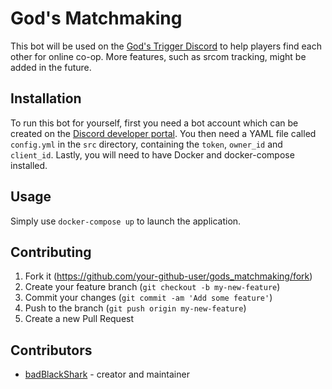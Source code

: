 # God's Matchmaking

This bot will be used on the [God's Trigger Discord](https://discord.gg/QyRZj8G) to help players find each other for online co-op. More features, such as srcom tracking, might be added in the future.

## Installation

To run this bot for yourself, first you need a bot account which can be created on the [Discord developer portal](https://discordapp.com/developers).
You then need a YAML file called `config.yml` in the `src` directory, containing the `token`, `owner_id` and `client_id`.
Lastly, you will need to have Docker and docker-compose installed.

## Usage

Simply use `docker-compose up` to launch the application.

## Contributing

1. Fork it (<https://github.com/your-github-user/gods_matchmaking/fork>)
2. Create your feature branch (`git checkout -b my-new-feature`)
3. Commit your changes (`git commit -am 'Add some feature'`)
4. Push to the branch (`git push origin my-new-feature`)
5. Create a new Pull Request

## Contributors

- [badBlackShark](https://github.com/your-github-user) - creator and maintainer
